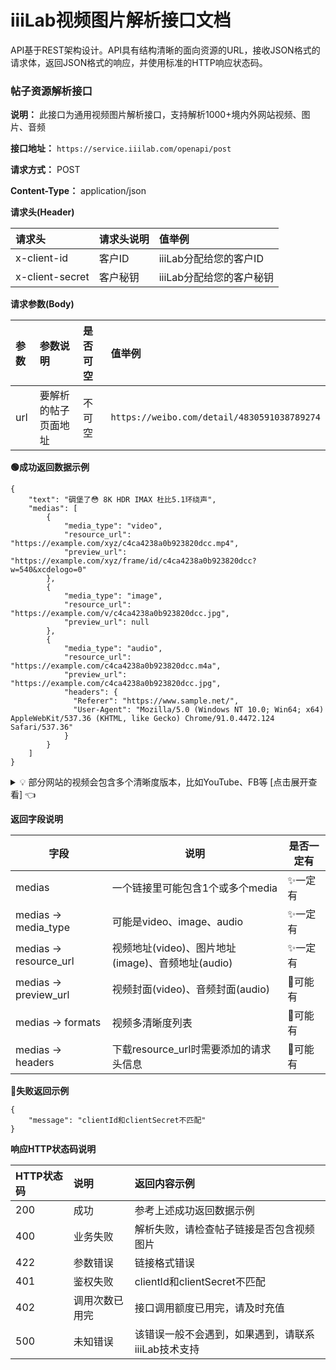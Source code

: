 # iiiLab视频图片解析接口文档

API基于REST架构设计。API具有结构清晰的面向资源的URL，接收JSON格式的请求体，返回JSON格式的响应，并使用标准的HTTP响应状态码。

### 帖子资源解析接口

**说明：** 此接口为通用视频图片解析接口，支持解析1000+境内外网站视频、图片、音频

**接口地址：** `https://service.iiilab.com/openapi/post`

**请求方式：** POST

**Content-Type：** application/json

**请求头(Header)**

请求头|请求头说明|值举例
:---|:---|:---
x-client-id|客户ID|iiiLab分配给您的客户ID|996981887a27d721
x-client-secret|客户秘钥|iiiLab分配给您的客户秘钥|c4ca4238a0b923820dcc509a6f75849b


**请求参数(Body)**

参数|参数说明|是否可空|值举例
:---|:---|:---|:---
url|要解析的帖子页面地址|不可空|`https://weibo.com/detail/4830591038789274`

**🟢成功返回数据示例**

```
{
    "text": "碉堡了😳 8K HDR IMAX 杜比5.1环绕声",
    "medias": [
        {
            "media_type": "video",
            "resource_url": "https://example.com/xyz/c4ca4238a0b923820dcc.mp4",
            "preview_url": "https://example.com/xyz/frame/id/c4ca4238a0b923820dcc?w=540&xcdelogo=0"
        },
        {
            "media_type": "image",
            "resource_url": "https://example.com/v/c4ca4238a0b923820dcc.jpg",
            "preview_url": null
        },
        {
            "media_type": "audio",
            "resource_url": "https://example.com/c4ca4238a0b923820dcc.m4a",
            "preview_url": "https://example.com/c4ca4238a0b923820dcc.jpg",
            "headers": {
              "Referer": "https://www.sample.net/",
              "User-Agent": "Mozilla/5.0 (Windows NT 10.0; Win64; x64) AppleWebKit/537.36 (KHTML, like Gecko) Chrome/91.0.4472.124 Safari/537.36"
            }
        }
    ]
}
```

<details>
<summary>💡 部分网站的视频会包含多个清晰度版本，比如YouTube、FB等 [点击展开查看] 👈</summary>
  
```
{
  "text": "碉堡了😳 8K HDR IMAX 杜比5.1环绕声",
  "medias": [
    {
      "media_type": "video",
      "resource_url": "https://example.com/video/abc123.mp4",
      "preview_url": "https://example.com/images/xyz789.webp",
      "formats": [
        {
          "quality": 2160,
          "video_url": "https://example.com/video/4k/def456.webm",
          "video_ext": "webm",
          "video_size": 427472553,
          "audio_url": "https://example.com/audio/hij789.m4a",
          "audio_ext": "m4a",
          "audio_size": 9278232,
          "separate": 1,
          "quality_note": "4K"
        },
        {
          "quality": 1440,
          "video_url": "https://example.com/video/2k/klm012.webm",
          "video_ext": "webm",
          "video_size": 170247698,
          "audio_url": "https://example.com/audio/nop345.m4a",
          "audio_ext": "m4a",
          "audio_size": 9278232,
          "separate": 1,
          "quality_note": "2K"
        },
        {
          "quality": 1080,
          "video_url": "https://example.com/video/1080p/qrs678.mp4",
          "video_ext": "mp4",
          "video_size": 42534942,
          "audio_url": "https://example.com/audio/tuv901.m4a",
          "audio_ext": "m4a",
          "audio_size": 9278232,
          "separate": 1,
          "quality_note": "1080P"
        },
        {
          "quality": 720,
          "video_url": "https://example.com/video/720p/wxy234.mp4",
          "video_ext": "mp4",
          "video_size": 15488136,
          "audio_url": "https://example.com/audio/zab567.m4a",
          "audio_ext": "m4a",
          "audio_size": 9278232,
          "separate": 1,
          "quality_note": "720P"
        },
        {
          "quality": 480,
          "video_url": "https://example.com/video/480p/cde890.mp4",
          "video_ext": "mp4",
          "video_size": 8985464,
          "audio_url": "https://example.com/audio/fgh123.m4a",
          "audio_ext": "m4a",
          "audio_size": 9278232,
          "separate": 1,
          "quality_note": "480P"
        },
        {
          "quality": 360,
          "video_url": "https://example.com/video/360p/ijk456.mp4",
          "video_ext": "mp4",
          "video_size": 11133410,
          "audio_url": null,
          "audio_ext": null,
          "audio_size": null,
          "separate": 0,
          "quality_note": "360P"
        },
        {
          "quality": 240,
          "video_url": "https://example.com/video/240p/lmn789.mp4",
          "video_ext": "mp4",
          "video_size": 2486863,
          "audio_url": "https://example.com/audio/opq012.m4a",
          "audio_ext": "m4a",
          "audio_size": 9278232,
          "separate": 1,
          "quality_note": "240P"
        },
        {
          "quality": 144,
          "video_url": "https://example.com/video/144p/rst345.mp4",
          "video_ext": "mp4",
          "video_size": 1234145,
          "audio_url": "https://example.com/audio/uvw678.m4a",
          "audio_ext": "m4a",
          "audio_size": 9278232,
          "separate": 1,
          "quality_note": "144P"
        }
      ]
    }
  ]
}
```
</details>

**返回字段说明**

| 字段 | 说明 | 是否一定有 |
|--------|------|------------|
| medias | 一个链接里可能包含1个或多个media | ✨一定有 |
| medias -> media_type | 可能是video、image、audio | ✨一定有 |
| medias -> resource_url | 视频地址(video)、图片地址(image)、音频地址(audio) | ✨一定有 |
| medias -> preview_url | 视频封面(video)、音频封面(audio) | 💭可能有 |
| medias -> formats | 视频多清晰度列表 | 💭可能有 |
| medias -> headers | 下载resource_url时需要添加的请求头信息 | 💭可能有 |

  
**🔴失败返回示例**

```
{
    "message": "clientId和clientSecret不匹配"
}
```

**响应HTTP状态码说明**

HTTP状态码|说明|返回内容示例
:---|:---|:---
200|成功|参考上述成功返回数据示例
400|业务失败|解析失败，请检查帖子链接是否包含视频图片
422|参数错误|链接格式错误
401|鉴权失败|clientId和clientSecret不匹配
402|调用次数已用完|接口调用额度已用完，请及时充值
500|未知错误|该错误一般不会遇到，如果遇到，请联系iiiLab技术支持



